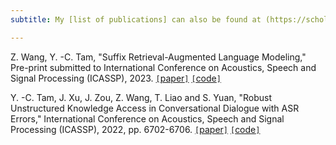 ```yaml
---
subtitle: My [list of publications] can also be found at (https://scholar.google.com/citations?user=z7ZFaCgAAAAJ&hl=en&oi=sra).

---
```


Z. Wang, Y. -C. Tam, "Suffix Retrieval-Augmented Language Modeling," Pre-print submitted to International Conference on Acoustics, Speech and Signal Processing (ICASSP), 2023.
[`[`paper`]`](https://arxiv.org/abs/2211.03053) [`[`code`]`](https://github.com/Victor-wang-902/SUREALM)

Y. -C. Tam, J. Xu, J. Zou, Z. Wang, T. Liao and S. Yuan, "Robust Unstructured Knowledge Access in Conversational Dialogue with ASR Errors," International Conference on Acoustics, Speech and Signal Processing (ICASSP), 2022, pp. 6702-6706.
[`[`paper`]`](https://ieeexplore.ieee.org/document/9746741) [`[`code`]`](https://github.com/yctam/dstc10_track2_task2)

